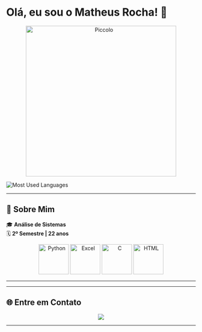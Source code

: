 # Olá, eu sou o Matheus Rocha! 👋

<div align="center">
  <img src="https://i.redd.it/2uha1pm7gbt91.gif" alt="Piccolo" width="400"/>
</div>

![Most Used Languages](https://github-readme-stats.vercel.app/api/top-langs/?username=Mrocha2002&theme=radical&layout=compact&card_width=400)

---

## 🚀 Sobre Mim

🎓 **Análise de Sistemas**  
🗓️ **2º Semestre | 22 anos**  

<div align="center">
  <img src="https://img.icons8.com/color/96/000000/python--v1.png" alt="Python" width="80"/>
  <img src="https://img.icons8.com/color/96/000000/microsoft-excel-2019.png" alt="Excel" width="80"/>
  <img src="https://img.icons8.com/color/96/000000/c-programming.png" alt="C" width="80"/>
  <img src="https://img.icons8.com/color/96/000000/html-5.png" alt="HTML" width="80"/>
</div>

---



---

## 🌐 Entre em Contato

<div align="center">
  <a href="https://www.linkedin.com/in/matheus-rocha-894921266/" target="_blank"><img src="https://img.shields.io/badge/-LinkedIn-%230077B5?style=for-the-badge&logo=linkedin&logoColor=white" target="_blank"></a>
</div>

---
